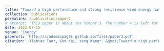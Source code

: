 ```yaml
---
title: "Toward a high performance and strong resilience wind energy harvester assembly utilizing flow-induced vibration: Role of hysteresis"
collection: publications
permalink: /publication/paper2
# excerpt: 'This paper is about the number 3. The number 4 is left for future work.'
date: 2022-07-15
venue: 'Energy'
paperurl: 'http://academicpages.github.io/files/paper3.pdf'
citation: 'Xiantao Fan*, Guo Kai, Yang Wang*. &quot;Toward a high performance and strong resilience wind energy harvester assembly utilizing flow-induced vibration: Role of hysteresis.&quot; <i>Energy</i>. 2022, 251, 123921.'
---
```

